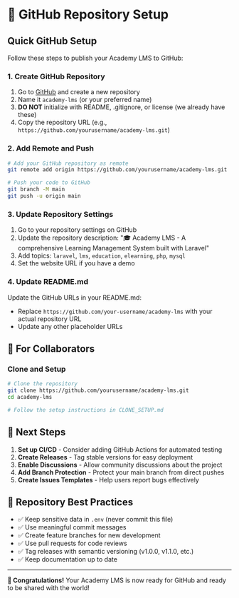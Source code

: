 # 🚀 GitHub Repository Setup

## Quick GitHub Setup

Follow these steps to publish your Academy LMS to GitHub:

### 1. Create GitHub Repository
1. Go to [GitHub](https://github.com) and create a new repository
2. Name it `academy-lms` (or your preferred name)
3. **DO NOT** initialize with README, .gitignore, or license (we already have these)
4. Copy the repository URL (e.g., `https://github.com/yourusername/academy-lms.git`)

### 2. Add Remote and Push

```bash
# Add your GitHub repository as remote
git remote add origin https://github.com/yourusername/academy-lms.git

# Push your code to GitHub
git branch -M main
git push -u origin main
```

### 3. Update Repository Settings
1. Go to your repository settings on GitHub
2. Update the repository description: "🎓 Academy LMS - A comprehensive Learning Management System built with Laravel"
3. Add topics: `laravel`, `lms`, `education`, `elearning`, `php`, `mysql`
4. Set the website URL if you have a demo

### 4. Update README.md
Update the GitHub URLs in your README.md:
- Replace `https://github.com/your-username/academy-lms` with your actual repository URL
- Update any other placeholder URLs

## 🔧 For Collaborators

### Clone and Setup
```bash
# Clone the repository
git clone https://github.com/yourusername/academy-lms.git
cd academy-lms

# Follow the setup instructions in CLONE_SETUP.md
```

## 🎯 Next Steps

1. **Set up CI/CD** - Consider adding GitHub Actions for automated testing
2. **Create Releases** - Tag stable versions for easy deployment
3. **Enable Discussions** - Allow community discussions about the project
4. **Add Branch Protection** - Protect your main branch from direct pushes
5. **Create Issues Templates** - Help users report bugs effectively

## 📝 Repository Best Practices

- ✅ Keep sensitive data in `.env` (never commit this file)
- ✅ Use meaningful commit messages
- ✅ Create feature branches for new development
- ✅ Use pull requests for code reviews
- ✅ Tag releases with semantic versioning (v1.0.0, v1.1.0, etc.)
- ✅ Keep documentation up to date

---

**🎉 Congratulations!** Your Academy LMS is now ready for GitHub and ready to be shared with the world!
